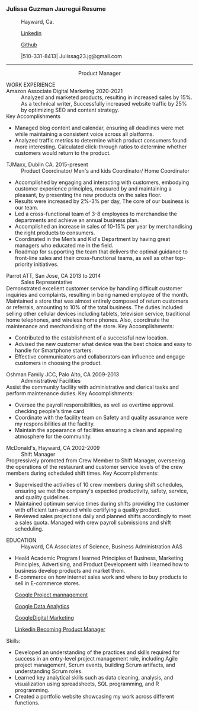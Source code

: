 <h3 id="custom-id"> Julissa Guzman Jauregui Resume</h3>
 <!doctype html>
<dd>Hayward, Ca. <p><a href="https://"www.linkedin.com/in/julissa-guzman-jauregui hreflang="LinkedIn" type="text/html"> Linkedin </a></p><p><a href="https://"www.github.com/Julissa23 hreflang="Github"type="text/html"> Github </a></p> |510-331-8413| Julissag23.jg@gmail.com </dd>
<hr/>
<p style="text-align: center;">Product Manager</p>
<d1>
<dt>WORK EXPERIENCE </dt>
Amazon Associate Digital Marketing 2020-2021 
<dd>Analyzed and marketed products, resulting in increased sales by 15%. As a technical writer, Successfully increased website traffic by 25% by optimizing SEO and content strategy.</dd>
<dt>Key Accomplishments</dt>
<ul>
<li> Managed blog content and calendar, ensuring all deadlines were met while maintaining a consistent voice across all platforms.</li>
<li>Analyzed traffic metrics to determine which product consumers found more interesting. Calculated click-through ratios to determine whether customers would return to the product.</li>
</ul>
TJMaxx, Dublin CA. 2015-present
<dd>Product  Coordinator/ Men's and kids Coordinator/ Home Coordinator</dd> 
<ul>
<li>Accomplished by engaging and interacting with customers, embodying customer experience principles, measured by and maintaining a pleasant, by presenting the new products on the sales floor.</li> <li> Results were increased by 2%-3% per day, The core of our business is our team.</li> <li> Led a cross-functional team of 3-8 employees to merchandise the departments and achieve an annual business plan.</li>
<li>Accomplished an increase in sales of 10-15%  per year by merchandising the right products to consumers.</il> <li> Coordinated in the Men’s and Kid's Department by having great managers who educated me in the field.</li>
<li>Roadmap for supporting the team that delivers the optimal guidance to front-line sales and their cross-functional teams, as well as other top-priority initiatives. </li>
</ul>
Parrot ATT, San Jose, CA 2013 to 2014 
<dd>Sales Representative </dd>
Demonstrated excellent customer service by handling difficult customer inquiries and complaints, resulting in being named employee of the month. Maintained a store that was almost entirely composed of return customers or referrals, amounting to 10% of the total business. The duties included selling other cellular devices including tablets, television service, traditional home telephones, and wireless home phones. Also, coordinate the maintenance and merchandising of the store. 
Key Accomplishments: 
<ul>
 <li>Contributed to the establishment of a successful new location.</li> 
 <li>Advised the new customer what device was the best choice and easy to handle for Smartphone starters. </li>
 <li>Effective communicators and collaborators can influence and engage customers in choosing the product.</li>
 </ul>
Oshman Family JCC, Palo Alto, CA 2009-2013	      
<dd>Administrative/ Facilities</dd>
Assist the community facility with administrative and clerical tasks and perform maintenance duties.
Key Accomplishments:
<ul>
<li>Oversee the payroll responsibilities, as well as overtime approval. checking people's time card</li>
<li>Coordinate with the facility team on Safety and quality assurance were my responsibilities at the facility.</li>
<li>Maintain the appearance of facilities ensuring a clean and appealing atmosphere for the community.</li>
</ul>
 McDonald's, Hayward, CA 2002-2009 
<dd>Shift Manager </dd>
Progressively promoted from Crew Member to Shift Manager, overseeing the operations of the restaurant and customer service levels of the crew members during scheduled shift times. 
Key Accomplishments: 
<ul>
<li>Supervised the activities of 10 crew members during shift schedules, ensuring we met the company's expected productivity, safety, service, and quality guidelines.</li>  <li>Maintained optimum service times during shifts providing the customer with efficient turn-around while certifying a quality product.</li> 
<li>Reviewed sales projections daily and planned shifts accordingly to meet a sales quota. Managed with crew payroll submissions and shift scheduling. </li>
</ul>

<dt>EDUCATION </dt>
<dd>Hayward, CA Associates of Science, Business Administration AAS</dd>
<ul>
<li>Heald Academic Program I learned Principles of Business, Marketing Principles, Advertising, and Product Development with I learned how to business develop products and market them. </li>
<li>E-commerce on how internet sales work and where to buy products to sell in E-commerce stores.</li>
</ul>
<ul>

[Google Project mannagement](https://github.com/Julissa23/Resume/files/10034782/Coursera.project.mannagement.pdf)
 
[Google Data Analytics](https://github.com/Julissa23/Resume/files/10034792/Google.Data.Analytics.Julissa.pdf)

[GoogleDigital Marketing](https://github.com/Julissa23/Resume/files/10034799/GoogleDigitalMarketing.pdf)

[Linkedin Becoming Product Manager](https://github.com/Julissa23/Resume/files/10034804/Becoming.a.Product.Manager.pdf)
</ul>

<dt>Skills: </dt>

<ul>
<li>Developed an understanding of the practices and skills required for success in an entry-level project management role, including Agile project management, Scrum events, building Scrum artifacts, and understanding Scrum roles.</li>
<li>Learned key analytical skills such as data cleaning, analysis, and visualization using spreadsheets, SQL programming, and R programming.</li>
<li>Created a portfolio website showcasing my work across different functions.</li>
</ul>
